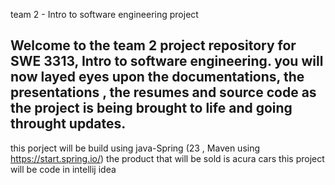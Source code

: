 team 2 - Intro to software engineering project 

## Welcome to the team 2 project repository for SWE 3313, Intro to software engineering. you will now layed eyes upon the documentations, the presentations , the resumes and source code as the project is being brought to life and going throught updates. 


this porject will be build using java-Spring (23 , Maven using https://start.spring.io/) 
the product that will be sold is acura cars 
this project will be code in intellij idea 
